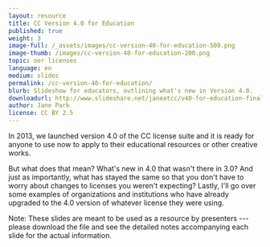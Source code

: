 ```yaml
---
layout: resource
title: CC Version 4.0 for Education
published: true
weight: 3
image-full: /_assets/images/cc-version-40-for-education-500.png
image-thumb: /images/cc-version-40-for-education-200.png
topic: oer licenses
language: en
medium: slides
permalink: /cc-version-40-for-education/
blurb: Slideshow for educators, outlining what's new in Version 4.0.
downloadurl: http://www.slideshare.net/janeatcc/v40-for-education-final
author: Jane Park
license: CC BY 2.5
---
```


In 2013, we launched version 4.0 of the CC license suite and it is ready for anyone to use now to apply to their educational resources or other creative works. 

But what does that mean? What's new in 4.0 that wasn't there in 3.0? And just as importantly, what has stayed the same so that you don't have to worry about changes to licenses you weren't expecting? Lastly, I'll go over some examples of organizations and institutions who have already upgraded to the 4.0 version of whatever license they were using. 

Note: These slides are meant to be used as a resource by presenters --- please download the file and see the detailed notes accompanying each slide for the actual information. 